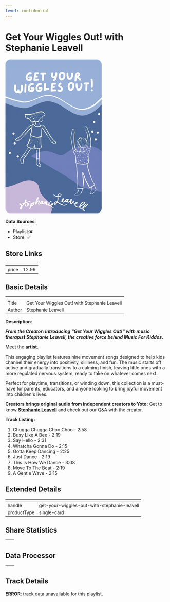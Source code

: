 ```yaml
---
level: confidential
---
```

# Get Your Wiggles Out! with Stephanie Leavell

![card_[4Xzqw].png](../../img/cards/card_[4Xzqw].png)

**Data Sources**: 

- Playlist:❌
- Store: ✅


## Store Links

| <!-- --> | <!-- --> |
| - | - |
| price | 12.99 |


## Basic Details

| <!-- --> | <!-- --> |
| - | - |
| Title | Get Your Wiggles Out! with Stephanie Leavell |
| Author | Stephanie Leavell |

**Description**:

_**From the Creator: Introducing "Get Your Wiggles Out!" with music therapist Stephanie Leavell, the creative force behind Music For Kiddos.**_

Meet the **[artist.](https://yotoplay.com/creators/stephanie-leavell "Stephanie Leavell profile page")**

This engaging playlist features nine movement songs designed to help kids channel their energy into positivity, silliness, and fun. The music starts off active and gradually transitions to a calming finish, leaving little ones with a more regulated nervous system, ready to take on whatever comes next.

Perfect for playtime, transitions, or winding down, this collection is a must-have for parents, educators, and anyone looking to bring joyful movement into children's lives.

**Creators brings original audio from independent creators to Yoto:** Get to know **[Stephanie Leavell](https://yotoplay.com/creators/stephanie-leavell "Stephanie Leavell profile page")** and check out our Q&A with the creator.  
  
**Track Listing:**  
1. Chugga Chugga Choo Choo - 2:58  
2. Busy Like A Bee - 2:19  
3. Say Hello - 2:31  
4. Whatcha Gonna Do - 2:15  
5. Gotta Keep Dancing - 2:25  
6. Just Dance - 2:19  
7. This Is How We Dance - 3:08  
8. Move To The Beat - 2:19  
9. A Gentle Wave - 2:15


## Extended Details

| <!-- --> | <!-- --> |
| - | - |
| handle | get-your-wiggles-out-with-stephanie-leavell |
| productType | single-card |


## Share Statistics

| <!-- --> | <!-- --> |
| - | - |


## Data Processor

| <!-- --> | <!-- --> |
| - | - |


## Track Details

**ERROR**: track data unavailable for this playlist.
